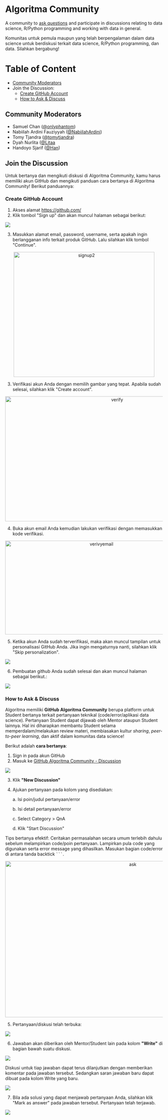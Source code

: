 # Algoritma Community

A community to [ask questions](https://github.com/teamalgoritma/community/discussions) and participate in discussions relating to data science, R/Python programming and working with data in general.

Komunitas untuk pemula maupun yang telah berpengalaman dalam data science untuk berdiskusi terkait data science, R/Python programming, dan data. Silahkan bergabung!

# Table of Content

* [Community Moderators](https://github.com/teamalgoritma/community#community-moderators)
* Join the Discussion:
    - [Create GitHub Account](https://github.com/teamalgoritma/community#create-github-account)
    - [How to Ask & Discuss](https://github.com/teamalgoritma/community#how-to-ask--discuss)

## Community Moderators 

- Samuel Chan ([@onlyphantom](https://github.com/onlyphantom))
- Nabiilah Ardini Fauziyyah ([@NabiilahArdini](https://github.com/NabiilahArdini))
- Tomy Tjandra ([@tomytjandra](https://github.com/tomytjandra))
- Dyah Nurlita ([@Litaa](https://github.com/Litaa)
- Handoyo Sjarif ([@Han](https://github.com/t3981-h))

## Join the Discussion

Untuk bertanya dan mengikuti diskusi di Algoritma Community, kamu harus memiliki akun GitHub dan mengikuti panduan cara bertanya di Algoritma Community! Berikut panduannya:

### Create GitHub Account

1. Akses alamat https://github.com/
2. Klik tombol "Sign up" dan akan muncul halaman sebagai berikut:

![](assets/signup.png)

3. Masukkan alamat email, password, username, serta apakah ingin berlangganan info terkait produk GitHub. Lalu silahkan klik tombol "Continue".

<center> <img src="assets/signup2.png" title="signup2" width="450" height="400"/> </center>

3. Verifikasi akun Anda dengan memilih gambar yang tepat. Apabila sudah selesai, silahkan klik "Create account".

<center> <img src="assets/verify.png" title="verify" width="700" height="400" /> </center>

4. Buka akun email Anda kemudian lakukan verifikasi dengan memasukkan kode verifikasi.

<center> <img src="assets/verifyemail.png" title="verivyemail" width="600" height="300" /> </center>

5. Ketika akun Anda sudah terverifikasi, maka akan muncul tampilan untuk personalisasi GitHub Anda. Jika ingin mengaturnya nanti, silahkan klik "Skip personalization".

![](assets/completesetup.png)

6. Pembuatan github Anda sudah selesai dan akan muncul halaman sebagai berikut.:

![](assets/login.png)

### How to Ask & Discuss

Algoritma memiliki **GitHub Algoritma Community** berupa platform untuk Student bertanya terkait pertanyaan teknikal (code/error/aplikasi data science). Pertanyaan Student dapat dijawab oleh Mentor ataupun Student lainnya. Hal ini diharapkan membantu Student selama memperdalam/melakukan review materi, membiasakan kultur *sharing*, *peer-to-peer learning*, dan aktif dalam komunitas data science!

Berikut adalah **cara bertanya**:

1. Sign in pada akun GitHub
2. Masuk ke [GitHub Algoritma Community - Discussion](https://github.com/teamalgoritma/community/discussions)

![](assets/home.png)

3. Klik **"New Discussion"**
4. Ajukan pertanyaan pada kolom yang disediakan:

    a. Isi poin/judul pertanyaan/error  
    
    b. Isi detail pertanyaan/error
    
    c. Select Category > QnA
    
    d. Klik "Start Discussion"
    
Tips bertanya efektif: Ceritakan permasalahan secara umum terlebih dahulu sebelum melampirkan code/poin pertanyaan. Lampirkan pula code yang digunakan serta error message yang dihasilkan. Masukan bagian code/error di antara tanda backtick ` ``` `.

<center> <img src="assets/ask.png" title="ask" width="800" height="500" /> </center>

5. Pertanyaan/diskusi telah terbuka:

![](assets/opendiscuss.png)

6. Jawaban akan diberikan oleh Mentor/Student lain pada kolom **"Write"** di bagian bawah suatu diskusi. 

![](assets/write.png)

Diskusi untuk tiap jawaban dapat terus dilanjutkan dengan memberikan komentar pada jawaban tersebut. Sedangkan saran jawaban baru dapat dibuat pada kolom Write yang baru.

![](assets/answerreply.png)

7. Bila ada solusi yang dapat menjawab pertanyaan Anda, silahkan klik "Mark as answer" pada jawaban tersebut. Pertanyaan telah terjawab.

![](assets/answer.png)




